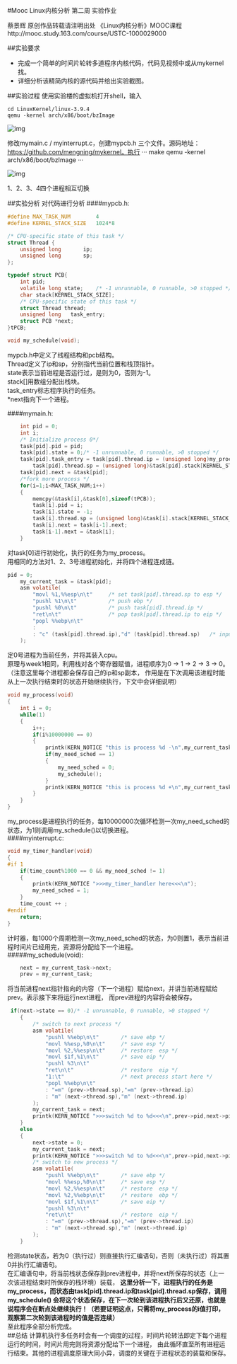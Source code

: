 #Mooc Linux内核分析 第二周 实验作业

蔡景辉 原创作品转载请注明出处 《Linux内核分析》MOOC课程http://mooc.study.163.com/course/USTC-1000029000   

##实验要求
- 完成一个简单的时间片轮转多道程序内核代码，代码见视频中或从mykernel找。
- 详细分析该精简内核的源代码并给出实验截图。

##实验过程
使用实验楼的虚拟机打开shell，输入
```
cd LinuxKernel/linux-3.9.4
qemu -kernel arch/x86/boot/bzImage
```

![img](https://github.com/ZetaGo/Learning_Record/blob/master/Course_163_LinuxKernel/week2_img/20150314084718.png)

修改mymain.c / myinterrupt.c，创建mypcb.h 三个文件。源码地址：https://github.com/mengning/mykernel。执行
···
make
qemu -kernel arch/x86/boot/bzImage
···

![img](https://github.com/ZetaGo/Learning_Record/blob/master/Course_163_LinuxKernel/week2_img/20150314093605.png)

1、2、3、4四个进程相互切换

##实验分析
对代码进行分析
####mypcb.h:
```c
#define MAX_TASK_NUM        4
#define KERNEL_STACK_SIZE   1024*8

/* CPU-specific state of this task */
struct Thread {
    unsigned long		ip;
    unsigned long		sp;
};

typedef struct PCB{
    int pid;
    volatile long state;	/* -1 unrunnable, 0 runnable, >0 stopped */
    char stack[KERNEL_STACK_SIZE];
    /* CPU-specific state of this task */
    struct Thread thread;
    unsigned long	task_entry;
    struct PCB *next;
}tPCB;

void my_schedule(void);
```
mypcb.h中定义了线程结构和pcb结构。               
Thread定义了ip和sp，分别指代当前位置和栈顶指针。                 
state表示当前进程是否运行过，是则为0，否则为-1。            
stack[]用数组分配出栈块。              
task_entry标志程序执行的任务。                
*next指向下一个进程。      

####mymain.h:
```c
    int pid = 0;
    int i;
    /* Initialize process 0*/
    task[pid].pid = pid;
    task[pid].state = 0;/* -1 unrunnable, 0 runnable, >0 stopped */
    task[pid].task_entry = task[pid].thread.ip = (unsigned long)my_process;
        task[pid].thread.sp = (unsigned long)&task[pid].stack[KERNEL_STACK_SIZE-1];
    task[pid].next = &task[pid];
    /*fork more process */
    for(i=1;i<MAX_TASK_NUM;i++)
    {
        memcpy(&task[i],&task[0],sizeof(tPCB));
        task[i].pid = i;
        task[i].state = -1;
        task[i].thread.sp = (unsigned long)&task[i].stack[KERNEL_STACK_SIZE-1];
        task[i].next = task[i-1].next;
        task[i-1].next = &task[i];
    }
```
对task[0]进行初始化，执行的任务为my_process。             
用相同的方法对1、2、3号进程初始化，并将四个进程连成链。
```c
pid = 0;
    my_current_task = &task[pid];
	asm volatile(
    	"movl %1,%%esp\n\t" 	/* set task[pid].thread.sp to esp */
    	"pushl %1\n\t" 	        /* push ebp */
    	"pushl %0\n\t" 	        /* push task[pid].thread.ip */
    	"ret\n\t" 	            /* pop task[pid].thread.ip to eip */
    	"popl %%ebp\n\t"
    	: 
    	: "c" (task[pid].thread.ip),"d" (task[pid].thread.sp)	/* input c or d mean %ecx/%edx*/
	);
```
定0号进程为当前任务，并将其装入cpu。          
原理与week1相同，利用栈对各个寄存器赋值，进程顺序为0 -> 1 -> 2 -> 3 -> 0。（注意这里每个进程都会保存自己的ip和sp副本，
作用是在下次调用该进程时能从上一次执行结束时的状态开始继续执行，下文中会详细说明）
```c
void my_process(void)
{
    int i = 0;
    while(1)
    {
        i++;
        if(i%10000000 == 0)
        {
            printk(KERN_NOTICE "this is process %d -\n",my_current_task->pid);
            if(my_need_sched == 1)
            {
                my_need_sched = 0;
        	    my_schedule();
        	}
        	printk(KERN_NOTICE "this is process %d +\n",my_current_task->pid);
        }     
    }
}
```
my_process是进程执行的任务，每10000000次循环检测一次my_need_sched的状态，为1则调用my_schedule()以切换进程。            
####myinterrupt.c:
```c
void my_timer_handler(void)
{
#if 1
    if(time_count%1000 == 0 && my_need_sched != 1)
    {
        printk(KERN_NOTICE ">>>my_timer_handler here<<<\n");
        my_need_sched = 1;
    } 
    time_count ++ ;  
#endif
    return;  	
}
```
计时器，每1000个周期检测一次my_need_sched的状态，为0则置1，表示当前进程时间片已经用完，资源将分配给下一个进程。           
#####my_schedule(void):
```c
    next = my_current_task->next;
    prev = my_current_task;
```
将当前进程next指针指向的内容（下一个进程）赋给next，并讲当前进程赋给prev。表示接下来将运行next进程，
而prev进程的内容将会被保存。               
```c
 if(next->state == 0)/* -1 unrunnable, 0 runnable, >0 stopped */
    {
    	/* switch to next process */
    	asm volatile(	
        	"pushl %%ebp\n\t" 	    /* save ebp */
        	"movl %%esp,%0\n\t" 	/* save esp */
        	"movl %2,%%esp\n\t"     /* restore  esp */
        	"movl $1f,%1\n\t"       /* save eip */	
        	"pushl %3\n\t" 
        	"ret\n\t" 	            /* restore  eip */
        	"1:\t"                  /* next process start here */
        	"popl %%ebp\n\t"
        	: "=m" (prev->thread.sp),"=m" (prev->thread.ip)
        	: "m" (next->thread.sp),"m" (next->thread.ip)
    	); 
    	my_current_task = next; 
    	printk(KERN_NOTICE ">>>switch %d to %d<<<\n",prev->pid,next->pid);   	
    }
    else
    {
        next->state = 0;
        my_current_task = next;
        printk(KERN_NOTICE ">>>switch %d to %d<<<\n",prev->pid,next->pid);
    	/* switch to new process */
    	asm volatile(	
        	"pushl %%ebp\n\t" 	    /* save ebp */
        	"movl %%esp,%0\n\t" 	/* save esp */
        	"movl %2,%%esp\n\t"     /* restore  esp */
        	"movl %2,%%ebp\n\t"     /* restore  ebp */
        	"movl $1f,%1\n\t"       /* save eip */	
        	"pushl %3\n\t" 
        	"ret\n\t" 	            /* restore  eip */
        	: "=m" (prev->thread.sp),"=m" (prev->thread.ip)
        	: "m" (next->thread.sp),"m" (next->thread.ip)
    	);          
    }   
```
检测state状态，若为0（执行过）则直接执行汇编语句，否则（未执行过）将其置0并执行汇编语句。            
在汇编语句中，将当前栈状态保存到prev进程中，并将next所保存的状态（上一次该进程结束时所保存的栈环境）装载，
**这里分析一下，进程执行的任务是my_process，而状态由task[pid].thread.ip和task[pid].thread.sp保存，调用my_schedule()
会将这个状态保存，在下一次轮到该进程执行后又还原，也就是说程序会在断点处继续执行！（若要证明这点，只需将my_process的i值打印，
观察第二次轮到该进程时的值是否连续）**            
至此程序全部分析完成。            
##总结
计算机执行多任务时会有一个调度的过程，时间片轮转法即定下每个进程运行的时间，时间片用完则将资源分配给下一个进程，
由此循环直至所有进程运行结束。其他的进程调度原理大同小异，调度的关键在于进程状态的装载和保存。
